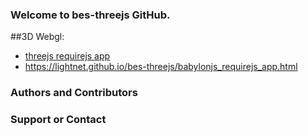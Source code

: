### Welcome to bes-threejs GitHub.

##3D Webgl:

 * [threejs requirejs app](https://lightnet.github.io/bes-threejs/threejs_requirejs_app.html)
 * https://lightnet.github.io/bes-threejs/babylonjs_requirejs_app.html

### Authors and Contributors

### Support or Contact
